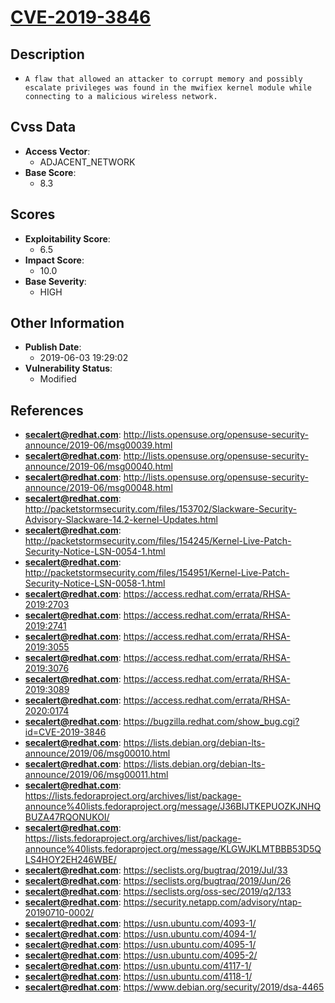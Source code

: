 
# [CVE-2019-3846](https://cve.mitre.org/cgi-bin/cvename.cgi?name=CVE-2019-3846)

## Description

- `A flaw that allowed an attacker to corrupt memory and possibly escalate privileges was found in the mwifiex kernel module while connecting to a malicious wireless network.`

## Cvss Data

- **Access Vector**:
  - ADJACENT_NETWORK
- **Base Score**:
  - 8.3

## Scores

- **Exploitability Score**:
  - 6.5
- **Impact Score**:
  - 10.0
- **Base Severity**:
  - HIGH

## Other Information

- **Publish Date**:
  - 2019-06-03 19:29:02
- **Vulnerability Status**:
  - Modified

## References

- **secalert@redhat.com**: http://lists.opensuse.org/opensuse-security-announce/2019-06/msg00039.html
- **secalert@redhat.com**: http://lists.opensuse.org/opensuse-security-announce/2019-06/msg00040.html
- **secalert@redhat.com**: http://lists.opensuse.org/opensuse-security-announce/2019-06/msg00048.html
- **secalert@redhat.com**: http://packetstormsecurity.com/files/153702/Slackware-Security-Advisory-Slackware-14.2-kernel-Updates.html
- **secalert@redhat.com**: http://packetstormsecurity.com/files/154245/Kernel-Live-Patch-Security-Notice-LSN-0054-1.html
- **secalert@redhat.com**: http://packetstormsecurity.com/files/154951/Kernel-Live-Patch-Security-Notice-LSN-0058-1.html
- **secalert@redhat.com**: https://access.redhat.com/errata/RHSA-2019:2703
- **secalert@redhat.com**: https://access.redhat.com/errata/RHSA-2019:2741
- **secalert@redhat.com**: https://access.redhat.com/errata/RHSA-2019:3055
- **secalert@redhat.com**: https://access.redhat.com/errata/RHSA-2019:3076
- **secalert@redhat.com**: https://access.redhat.com/errata/RHSA-2019:3089
- **secalert@redhat.com**: https://access.redhat.com/errata/RHSA-2020:0174
- **secalert@redhat.com**: https://bugzilla.redhat.com/show_bug.cgi?id=CVE-2019-3846
- **secalert@redhat.com**: https://lists.debian.org/debian-lts-announce/2019/06/msg00010.html
- **secalert@redhat.com**: https://lists.debian.org/debian-lts-announce/2019/06/msg00011.html
- **secalert@redhat.com**: https://lists.fedoraproject.org/archives/list/package-announce%40lists.fedoraproject.org/message/J36BIJTKEPUOZKJNHQBUZA47RQONUKOI/
- **secalert@redhat.com**: https://lists.fedoraproject.org/archives/list/package-announce%40lists.fedoraproject.org/message/KLGWJKLMTBBB53D5QLS4HOY2EH246WBE/
- **secalert@redhat.com**: https://seclists.org/bugtraq/2019/Jul/33
- **secalert@redhat.com**: https://seclists.org/bugtraq/2019/Jun/26
- **secalert@redhat.com**: https://seclists.org/oss-sec/2019/q2/133
- **secalert@redhat.com**: https://security.netapp.com/advisory/ntap-20190710-0002/
- **secalert@redhat.com**: https://usn.ubuntu.com/4093-1/
- **secalert@redhat.com**: https://usn.ubuntu.com/4094-1/
- **secalert@redhat.com**: https://usn.ubuntu.com/4095-1/
- **secalert@redhat.com**: https://usn.ubuntu.com/4095-2/
- **secalert@redhat.com**: https://usn.ubuntu.com/4117-1/
- **secalert@redhat.com**: https://usn.ubuntu.com/4118-1/
- **secalert@redhat.com**: https://www.debian.org/security/2019/dsa-4465
